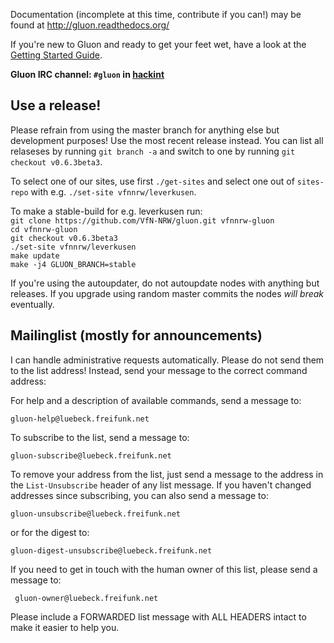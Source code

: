 Documentation (incomplete at this time, contribute if you can!) may be found at
http://gluon.readthedocs.org/

If you're new to Gluon and ready to get your feet wet, have a look at the
[Getting Started Guide](http://gluon.readthedocs.org/en/latest/user/getting_started.html).

**Gluon IRC channel: `#gluon` in [hackint](http://hackint.org/)**

## Use a release!

Please refrain from using the master branch for anything else but development purposes!
Use the most recent release instead. You can list all relaseses by running `git branch -a`
and switch to one by running `git checkout v0.6.3beta3`.

To select one of our sites, use first `./get-sites` and select one out of `sites-repo` with e.g. `./set-site vfnnrw/leverkusen`.

To make a stable-build for e.g. leverkusen run:  
`git clone https://github.com/VfN-NRW/gluon.git vfnnrw-gluon`  
`cd vfnnrw-gluon`  
`git checkout v0.6.3beta3`  
`./set-site vfnnrw/leverkusen`  
`make update`  
`make -j4 GLUON_BRANCH=stable`  

If you're using the autoupdater, do not autoupdate nodes with anything but releases.
If you upgrade using random master commits the nodes *will break* eventually.

## Mailinglist (mostly for announcements)

I can handle administrative requests automatically. Please
do not send them to the list address! Instead, send
your message to the correct command address:

For help and a description of available commands, send a message to:

    gluon-help@luebeck.freifunk.net

To subscribe to the list, send a message to:

    gluon-subscribe@luebeck.freifunk.net

To remove your address from the list, just send a message to
the address in the `List-Unsubscribe` header of any list
message. If you haven't changed addresses since subscribing,
you can also send a message to:

    gluon-unsubscribe@luebeck.freifunk.net

or for the digest to:

    gluon-digest-unsubscribe@luebeck.freifunk.net

If you need to get in touch with the human owner of this list,
please send a message to:

     gluon-owner@luebeck.freifunk.net

Please include a FORWARDED list message with ALL HEADERS intact
to make it easier to help you.
